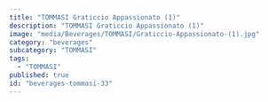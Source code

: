 ```yaml
---
title: "TOMMASI Graticcio Appassionato (1)"
description: "TOMMASI Graticcio Appassionato (1)"
image: "media/Beverages/TOMMASI/Graticcio-Appassionato-(1).jpg"
category: "beverages"
subcategory: "TOMMASI"
tags:
  - "TOMMASI"
published: true
id: "beverages-tommasi-33"
---
```

